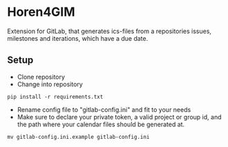 # Horen4GIM

Extension for GitLab, that generates ics-files from a repositories issues, milestones and iterations, which have a due date.

## Setup
* Clone repository
* Change into repository

```
pip install -r requirements.txt
```

* Rename config file to "gitlab-config.ini" and fit to your needs 
* Make sure to declare  your private token, a valid project or group id, and the path where your calendar files should be generated at.
```
mv gitlab-config.ini.example gitlab-config.ini
```
